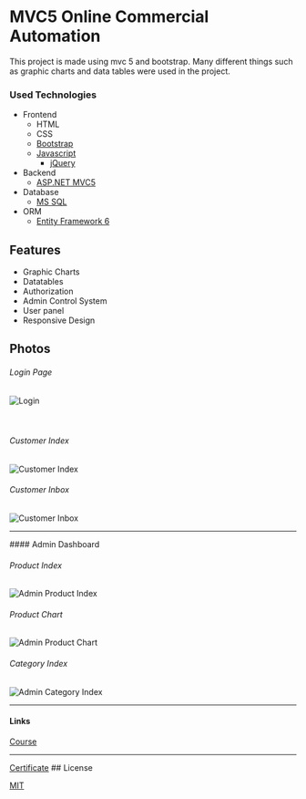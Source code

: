 # MVC5 Online Commercial Automation

This project is made using mvc 5 and bootstrap.
Many different things such as graphic charts and data tables were used in the project.

### Used Technologies

- Frontend 
    * HTML 
    * CSS
    * [Bootstrap](https://getbootstrap.com/)
     - [Javascript](https://www.javascript.com/)
          * [jQuery](https://jquery.com/)
- Backend  
    * [ASP.NET MVC5](https://docs.microsoft.com/en-us/aspnet/mvc/overview/getting-started/introduction/getting-started)
- Database 
    * [MS SQL](https://www.microsoft.com/en-us/sql-server/sql-server-2019)
- ORM
    * [Entity Framework 6](https://docs.microsoft.com/en-us/ef/)
  
## Features
- Graphic Charts
- Datatables
- Authorization
- Admin Control System
- User panel
- Responsive Design


## Photos
<h6>Login Page</h6>
<img src="https://i.hizliresim.com/ion2fcc.png" alt="Login"/> 
<br/><br/><br/>
<h6>Customer Index</h6>
<img src="https://i.hizliresim.com/t9annpe.png" alt="Customer Index"/>
<br/>
<h6>Customer Inbox</h6>
<img src="https://i.hizliresim.com/irgpxsh.png" alt="Customer Inbox"/>
<br/>
<hr/>
#### Admin Dashboard

<h6>Product Index</h6>
<img src="https://i.hizliresim.com/a1sdaba.png" alt="Admin Product Index"/> 
<br/>
<h6>Product Chart</h6>
<img src="https://i.hizliresim.com/3hp27dy.png" alt="Admin Product Chart"/> 
<br/>
<h6>Category Index</h6>
<img src="https://i.hizliresim.com/6nr5mfh.png" alt="Admin Category Index"/> 
<br/>
<hr/>

#### Links 
<a href="https://www.udemy.com/course/mvconlineticariotomasyon/" >Course</a>
<hr/>
<a href="https://www.udemy.com/certificate/UC-a8fda63d-61b1-4452-adb5-7d5a99e31bd4/" >Certificate</a>
## License

[MIT](https://github.com/mehmetacisu/MvcOnlineCommercialAutomation/blob/main/LICENSE)

  
